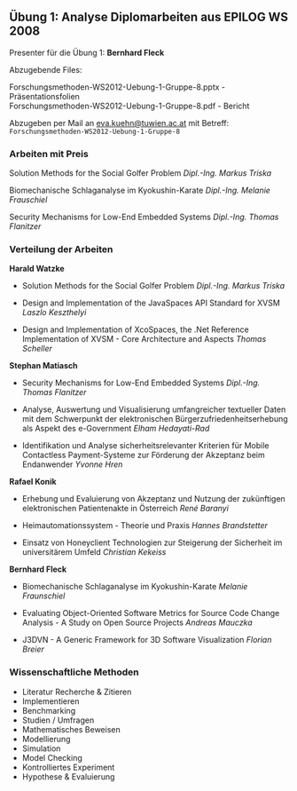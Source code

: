 ## Übung 1: Analyse Diplomarbeiten aus EPILOG WS 2008 ##

Presenter für die Übung 1: **Bernhard Fleck**

Abzugebende Files:

Forschungsmethoden-WS2012-Uebung-1-Gruppe-8.pptx - Präsentationsfolien  
Forschungsmethoden-WS2012-Uebung-1-Gruppe-8.pdf - Bericht

Abzugeben per Mail an eva.kuehn@tuwien.ac.at mit Betreff:
`Forschungsmethoden-WS2012-Uebung-1-Gruppe-8`


### Arbeiten mit Preis ###

Solution Methods for the Social Golfer Problem _Dipl.-Ing. Markus Triska_

Biomechanische Schlaganalyse im Kyokushin-Karate _Dipl.-Ing. Melanie
Frauschiel_

Security Mechanisms for Low-End Embedded Systems _Dipl.-Ing. Thomas Flanitzer_


### Verteilung der Arbeiten ###

**Harald Watzke**

 - Solution Methods for the Social Golfer Problem _Dipl.-Ing. Markus Triska_

 - Design and Implementation of the JavaSpaces API Standard for XVSM _Laszlo 
   Keszthelyi_

 - Design and Implementation of XcoSpaces, the .Net Reference Implementation
   of XVSM - Core Architecture and Aspects _Thomas Scheller_

**Stephan Matiasch**
 
 - Security Mechanisms for Low-End Embedded Systems _Dipl.-Ing. Thomas
   Flanitzer_
 
 - Analyse, Auswertung und Visualisierung umfangreicher textueller Daten mit 
   dem Schwerpunkt der elektronischen Bürgerzufriedenheitserhebung als Aspekt
   des e-Government _Elham Hedayati-Rad_

 - Identifikation und Analyse sicherheitsrelevanter Kriterien für Mobile 
   Contactless Payment-Systeme zur Förderung der Akzeptanz beim 
   Endanwender  _Yvonne Hren_ 

**Rafael Konik**

 - Erhebung und Evaluierung von Akzeptanz und Nutzung der zukünftigen 
   elektronischen Patientenakte in Österreich _René Baranyi_

 - Heimautomationssystem - Theorie und Praxis _Hannes Brandstetter_

 - Einsatz von Honeyclient Technologien zur Steigerung der Sicherheit im
   universitärem Umfeld _Christian Kekeiss_

**Bernhard Fleck**

 - Biomechanische Schlaganalyse im Kyokushin-Karate _Melanie Fraunschiel_

 - Evaluating Object-Oriented Software Metrics for Source Code Change
   Analysis - A Study on Open Source Projects _Andreas Mauczka_ 

 - J3DVN - A Generic Framework for 3D Software Visualization _Florian Breier_


### Wissenschaftliche Methoden ###

 - Literatur Recherche & Zitieren
 - Implementieren
 - Benchmarking
 - Studien / Umfragen
 - Mathematisches Beweisen
 - Modellierung
 - Simulation
 - Model Checking
 - Kontrolliertes Experiment
 - Hypothese & Evaluierung

